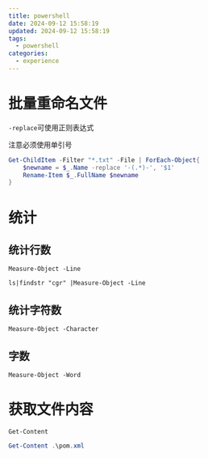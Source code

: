 ```yaml
---
title: powershell
date: 2024-09-12 15:58:19
updated: 2024-09-12 15:58:19
tags:
  - powershell
categories:
  - experience
---
```


# 批量重命名文件

`-replace`可使用正则表达式

注意必须使用单引号

```powershell
Get-ChildItem -Filter "*.txt" -File | ForEach-Object{
    $newname = $_.Name -replace '-(.*)-', '$1'
    Rename-Item $_.FullName $newname
}
```

# 统计

## 统计行数

`Measure-Object -Line`

```
ls|findstr "cgr" |Measure-Object -Line
```

## 统计字符数

`Measure-Object -Character`

## 字数

`Measure-Object -Word`

# 获取文件内容

`Get-Content`

```powershell
Get-Content .\pom.xml
```

